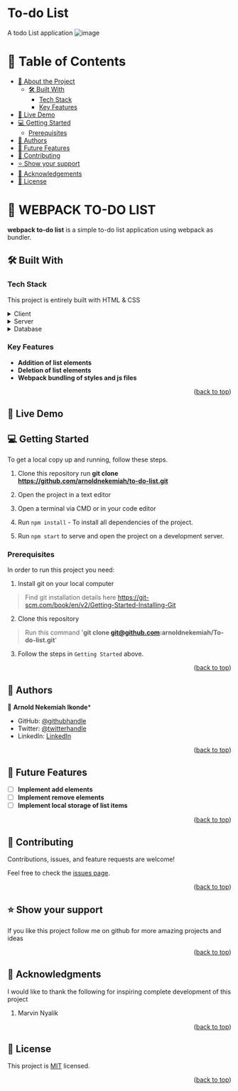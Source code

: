 # To-do List
A todo List application
![image](https://github.com/arnoldnekemiah/to-do-list/assets/42886828/6b2e936e-e24f-4fc5-a5fa-b47f74909de2)

<a name="readme-top"></a>

# 📗 Table of Contents

- [📖 About the Project](#about-project)
  - [🛠 Built With](#built-with)
    - [Tech Stack](#tech-stack)
    - [Key Features](#key-features)
- [🚀 Live Demo](#live-demo)
- [💻 Getting Started](#getting-started)
  - [Prerequisites](#Prerequisites)
- [👥 Authors](#authors)
- [🔭 Future Features](#future-features)
- [🤝 Contributing](#contributing)
- [⭐️ Show your support](#support)
- [🙏 Acknowledgements](#acknowledgements)
- [📝 License](#license)


# 📖 WEBPACK TO-DO LIST <a name="about-project"></a>


**webpack to-do list** is a simple to-do list application using webpack as bundler.

## 🛠 Built With <a name="built-with"></a>

### Tech Stack <a name="tech-stack"></a>

This project is entirely built with HTML & CSS

<details>
  <summary>Client</summary>
  <ul>
    <li><a href="https://reactjs.org/">React.js</a></li>
  </ul>
</details>

<details>
  <summary>Server</summary>
  <ul>
    <li><a href="https://expressjs.com/">Express.js</a></li>
  </ul>
</details>

<details>
<summary>Database</summary>
  <ul>
    <li><a href="https://www.postgresql.org/">PostgreSQL</a></li>
  </ul>
</details>


### Key Features <a name="key-features"></a>

- **Addition of list elements**
- **Deletion of list elements**
- **Webpack bundling of styles and js files**

<p align="right">(<a href="#readme-top">back to top</a>)</p>

## 🚀 Live Demo <a name="live-demo"></a>


## 💻 Getting Started <a name="getting-started"></a>
To get a local copy up and running, follow these steps.
1. Clone this repository
   run 
   **git clone https://github.com/arnoldnekemiah/to-do-list.git**

2. Open the project in a text editor
3. Open a terminal via CMD or in your code editor
4. Run `npm install` - To install all dependencies of the project.
5. Run `npm start` to serve and open the project on a development server.


### Prerequisites

In order to run this project you need:

1. Install git on your local computer
> Find git installation details here https://git-scm.com/book/en/v2/Getting-Started-Installing-Git

2. Clone this repository
> Run this command '**git clone  git@github.com:arnoldnekemiah/To-do-list.git**'

3. Follow the steps in `Getting Started` above.
<p align="right">(<a href="#readme-top">back to top</a>)</p>


## 👥 Authors <a name="authors"></a>

👤 **Arnold Nekemiah Ikonde***
 
- GitHub: [@githubhandle](https://github.com/arnoldnekemiah)
- Twitter: [@twitterhandle](https://twitter.com/arnoldikonde)
- LinkedIn: [LinkedIn](https://www.linkedin.com/in/arnold-nekemiah-b050621ab/)

<p align="right">(<a href="#readme-top">back to top</a>)</p>


## 🔭 Future Features <a name="future-features"></a>

- [ ] **Implement add elements**
- [ ] **Implement remove elements**
- [ ] **Implement local storage of list items**

<p align="right">(<a href="#readme-top">back to top</a>)</p>


## 🤝 Contributing <a name="contributing"></a>

Contributions, issues, and feature requests are welcome!

Feel free to check the [issues page](../../issues/).

<p align="right">(<a href="#readme-top">back to top</a>)</p>


## ⭐️ Show your support <a name="support"></a>

If you like this project follow me on github for more amazing projects
and ideas

<p align="right">(<a href="#readme-top">back to top</a>)</p>


## 🙏 Acknowledgments <a name="acknowledgements"></a>

I would like to thank the following for inspiring complete development of
this project
1. Marvin Nyalik

<p align="right">(<a href="#readme-top">back to top</a>)</p>


## 📝 License <a name="license"></a>

This project is [MIT](./LICENSE) licensed.


<p align="right">(<a href="#readme-top">back to top</a>)</p>
